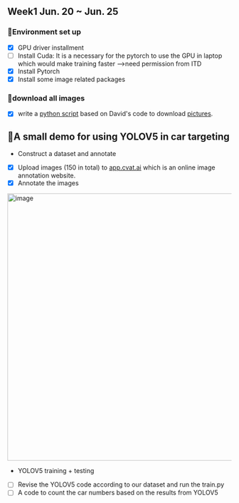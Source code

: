 
## Week1 Jun. 20 ~ Jun. 25

### 🌲Environment set up
- [x] GPU driver installment
- [ ] Install Cuda: It is a necessary for the pytorch to use the GPU in laptop which would make training faster -->need permission from ITD
- [x] Install Pytorch
- [x] Install some image related packages

### 🌳download all images
- [x] write a [python script](https://github.com/tjboise/ITDintern/blob/main/dataset%20construct.ipynb) based on David's code to download [pictures](https://511.idaho.gov/#:MyRoutes).


## 🌴A small demo for using YOLOV5 in car targeting
- Construct a dataset and annotate
- [x] Upload images (150 in total) to [app.cvat.ai](https://app.cvat.ai) which is an online image annotation website.
- [x] Annotate the images

<div align="left">
<img width="600" alt="image" src="https://github.com/tjboise/ITDintern/assets/95270677/5fe75c1a-4e86-4cb6-a6f0-af194b2e83d8">
</div>
      
- YOLOV5 training + testing
- [ ] Revise the YOLOV5 code according to our dataset and run the train.py
- [ ] A code to count the car numbers based on the results from YOLOV5
